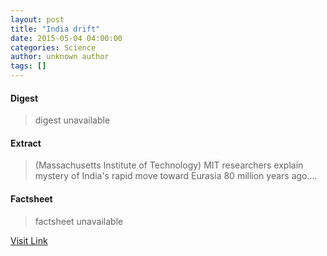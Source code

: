 ```yaml
---
layout: post
title: "India drift"
date: 2015-05-04 04:00:00
categories: Science
author: unknown author
tags: []
---
```



#### Digest
>digest unavailable

#### Extract
>(Massachusetts Institute of Technology) MIT researchers explain mystery of India's rapid move toward Eurasia 80 million years ago....

#### Factsheet
>factsheet unavailable

[Visit Link](http://www.eurekalert.org/pub_releases/2015-05/miot-id043015.php)


